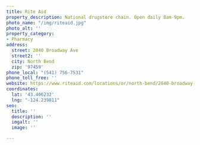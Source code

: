 ```yaml
---
title: Rite Aid
property_description: National drugstore chain. Open daily 8am-9pm.
photo_name: "/img/riteaid.jpg"
photo_alt: ''
property_category:
- Pharmacy
address:
  street: 2040 Broadway Ave
  street2: ''
  city: North Bend
  zip: '97459'
phone_local: "(541) 756-7531"
phone_toll_free: ''
website: https://www.riteaid.com/locations/or/north-bend/2040-broadway-street.html
coordinates:
  lat: '43.406232'
  lng: "-124.239811"
seo:
  title: ''
  description: ''
  imgalt: ''
  image: ''

---
```

